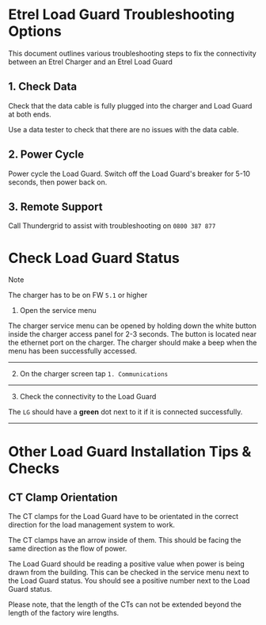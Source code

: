 # Etrel Load Guard Troubleshooting Options
This document outlines various troubleshooting steps to fix the connectivity between an Etrel Charger and an Etrel Load Guard

## 1. Check Data
Check that the data cable is fully plugged into the charger and Load Guard at both ends.

Use a data tester to check that there are no issues with the data cable.

## 2. Power Cycle
Power cycle the Load Guard. Switch off the Load Guard's breaker for 5-10 seconds, then power back on.  

## 3. Remote Support
Call Thundergrid to assist with troubleshooting on `0800 387 877`

# Check Load Guard Status
> [!NOTE]
> The charger has to be on FW `5.1` or higher
1. Open the service menu

The charger service menu can be opened by holding down the white button inside the charger access panel for 2-3 seconds. The button is located near the ethernet port on the charger. The charger should make a beep when the menu has been successfully accessed.
***
2. On the charger screen tap `1. Communications`

***
3. Check the connectivity to the Load Guard

The `LG` should have a **green** dot next to it if it is connected successfully.
***

# Other Load Guard Installation Tips & Checks
## CT Clamp Orientation
The CT clamps for the Load Guard have to be orientated in the correct direction for the load management system to work.

The CT clamps have an arrow inside of them. This should be facing the same direction as the flow of power.

The Load Guard should be reading a positive value when power is being drawn from the building. This can be checked in the service menu next to the Load Guard status. You should see a positive number next to the Load Guard status.

Please note, that the length of the CTs can not be extended beyond the length of the factory wire lengths.
